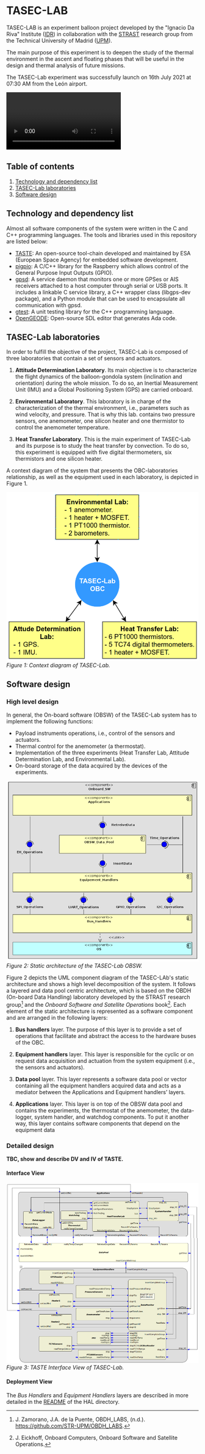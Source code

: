 # TASEC-LAB

TASEC-LAB is an experiment balloon project developed by the "Ignacio Da Riva" Institute ([IDR](http://www.idr.upm.es/index.php/es/)) in collaboration with the [STRAST](https://www.dit.upm.es/~str/) research group from the Technical University of Madrid ([UPM](https://www.upm.es/)).

The main purpose of this experiment is to deepen the study of the thermal environment in the ascent and floating phases that will be useful in the design and thermal analysis of future missions.

The TASEC-Lab experiment was successfully launch on 16th July 2021 at 07:30 AM from the León airport.

![Launch time-lapse](./Doc/Videos/Fernando_gopro_launch.MP4)

## Table of contents
1. [Technology and dependency list](##technology-and-dependency-list)
3. [TASEC-Lab laboratories](##tasec-lab-laboratories)
2. [Software design](##software-design)

## Technology and dependency list

Almost all software components of the system were written in the C and C++ programming languages. The tools and libraries used in this repository are listed below:

* [TASTE](https://taste.tools/): An open-source tool-chain developed and maintained by ESA (European Space Agency) for embedded software development.
* [pigpio](https://github.com/joan2937/pigpio): A C/C++ library for the Raspberry which allows control of the General Purpose Input Outputs (GPIO).
* [gpsd](https://gpsd.gitlab.io/gpsd/): A service daemon that monitors one or more GPSes or AIS receivers attached to a host computer through serial or USB ports. It includes a linkable C service library, a C++ wrapper class (libgps-dev package), and a Python module that can be used to encapsulate all communication with gpsd.
* [gtest](https://github.com/google/googletest): A unit testing library for the C++ programming language.
* [OpenGEODE](https://github.com/esa/opengeode): Open-source SDL editor that generates Ada code.

## TASEC-Lab laboratories
In order to fulfill the objective of the project, TASEC-Lab is composed of three laboratories that contain a set of sensors and actuators.

  1. **Attitude Determination Laboratory**. Its main objective is to characterize the flight dynamics of the balloon-gondola system (inclination and orientation) during the whole mission. To do so, an Inertial Measurement Unit (IMU) and a Global Positioning System (GPS) are carried onboard.

  2. **Environmental Laboratory**. This laboratory is in charge of the characterization of the thermal environment, i.e., parameters such as wind velocity, and pressure. That is why this lab. contains two pressure sensors, one anemometer, one silicon heater and one thermistor to control the anemometer temperature.

  3. **Heat Transfer Laboratory**. This is the main experiment of TASEC-Lab and its purpose is to study the heat transfer by convection. To do so, this experiment is equipped with five digital thermometers, six thermistors and one silicon heater.

A context diagram of the system that presents the OBC-laboratories relationship, as well as the equipment used in each laboratory, is depicted in Figure 1.

![HAL_UML_Package](./Doc/Images/context_diagram_tasec-lab.png)
_Figure 1: Context diagram of TASEC-Lab._

## Software design

### High level design
In general, the On-board software (OBSW) of the TASEC-Lab system has to implement the following functions:

 * Payload instruments operations, i.e., control of the sensors and actuators.
 * Thermal control for the anemometer (a thermostat).
 * Implementation of the three experiments (Heat Transfer Lab, Attitude Determination Lab, and Environmental Lab).
 * On-board storage of the data acquired by the devices of the experiments.

![High level components](./Doc/Images/component_diagram_tasec_lab.png)
_Figure 2: Static architecture of the TASEC-Lab OBSW._

Figure 2 depicts the UML component diagram of the TASEC-LAb's static architecture and shows a high level decomposition of the system. It follows a layered and data pool centric architecture, which is based on the OBDH (On-board Data Handling) laboratory developed by the STRAST research group[^1] and the *Onboard Software and Satellite Operations* book[^2]. Each element of the static architecture is represented as a software component and are arranged in the following layers:

1. **Bus handlers** layer. The purpose of this layer is to provide a set of operations that facilitate and abstract the access to the hardware buses of the OBC.

2. **Equipment handlers** layer. This layer is responsible for the cyclic or on request data acquisition and actuation from the system equipment (i.e., the sensors and actuators).

3. **Data pool** layer. This layer represents a software data pool or vector containing all the equipment handlers acquired data and acts as a mediator between the Applications and Equipment handlers’ layers.

4. **Applications** layer. This layer is on top of the OBSW data pool and contains the experiments, the thermostat of the anemometer, the data-logger, system handler, and watchdog components. To put it another way, this layer contains software components that depend on the equipment data

[^1]: J. Zamorano, J.A. de la Puente, OBDH_LABS, (n.d.). https://github.com/STR-UPM/OBDH_LABS.

[^2]: J. Eickhoff, Onboard Computers, Onboard Software and Satellite Operations.

### Detailed design

**TBC, show and describe DV and IV of TASTE.**

#### Interface View
![TASTE IV](./Doc/Images/iv_tasec-lab.png)
_Figure 3: TASTE Interface View of TASEC-Lab._


#### Deployment View

The *Bus Handlers* and *Equipment Handlers* layers are described in more detailed in the [README](./HAL/README.md) of the HAL directory.